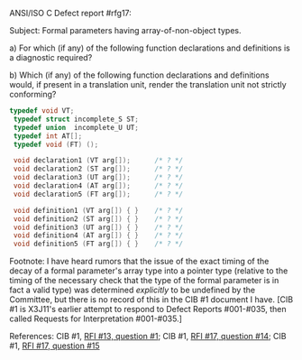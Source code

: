 ANSI/ISO C Defect report #rfg17:

Subject: Formal parameters having array-of-non-object types.

a) For which (if any) of the following function declarations and definitions is
a diagnostic required?

b) Which (if any) of the following function declarations and definitions would,
if present in a translation unit, render the translation unit not strictly
conforming?

```c
typedef void VT;
 typedef struct incomplete_S ST;
 typedef union  incomplete_U UT;
 typedef int AT[];
 typedef void (FT) ();

 void declaration1 (VT arg[]);		/* ? */
 void declaration2 (ST arg[]);		/* ? */
 void declaration3 (UT arg[]);		/* ? */
 void declaration4 (AT arg[]);		/* ? */
 void declaration5 (FT arg[]);		/* ? */

 void definition1 (VT arg[]) { }	/* ? */
 void definition2 (ST arg[]) { }	/* ? */
 void definition3 (UT arg[]) { }	/* ? */
 void definition4 (AT arg[]) { }	/* ? */
 void definition5 (FT arg[]) { }	/* ? */
```

Footnote: I have heard rumors that the issue of the exact timing of the decay of
a formal parameter's array type into a pointer type (relative to the timing of
the necessary check that the type of the formal parameter is in fact a valid
type) was determined *explicitly* to be undefined by the Committee, but there is
no record of this in the CIB #1 document I have. \[CIB #1 is X3J11's earlier
attempt to respond to Defect Reports #001-#035, then called Requests for
Interpretation #001-#035.]

References: CIB #1, [RFI #13, question #1](issue:0013.01); CIB #1, [RFI #17,
question #14](issue:0017.14); CIB #1, [RFI #17, question #15](issue:0017.15)
